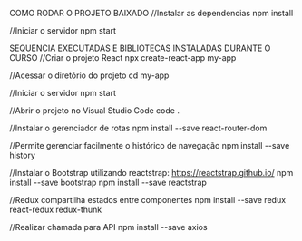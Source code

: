 COMO RODAR O PROJETO BAIXADO
//Instalar as dependencias
npm install

//Iniciar o servidor
npm start


SEQUENCIA EXECUTADAS E BIBLIOTECAS INSTALADAS DURANTE O CURSO
//Criar o projeto React
npx create-react-app my-app

//Acessar o diretório do projeto
cd my-app

//Iniciar o servidor
npm start

//Abrir o projeto no Visual Studio Code
code .

//Instalar o gerenciador de rotas
npm install --save react-router-dom

//Permite gerenciar facilmente o histórico de navegação
npm install --save history

//Instalar o Bootstrap utilizando reactstrap: https://reactstrap.github.io/
npm install --save bootstrap
npm install --save reactstrap

//Redux compartilha estados entre componentes
npm install --save redux react-redux redux-thunk

//Realizar chamada para API
npm install --save axios